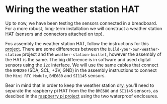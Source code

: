 # Wiring the weather station HAT

Up to now, we have been testing the sensors connected in a breadboard. For a more robust, long-term installation we will construct a weather station HAT (sensors and connectors attached on top).

Fos assembly the weather station HAT, follow the instructions for this [project](https://projects.raspberrypi.org/en/projects/build-your-own-weather-station/11). 
There are some differences between the `build-your-own-weather-station` project and the `weather-station-buillet`, however the assembly of the HAT is the same. The big difference is in software and used digital sensors using the `i2c` interface. We will use the same cables that connect the `BME280` (SDA, SCL, +3V, GND) in the assembly instructions to connect the `Mini RTC Module`, `BME680` and `SI1145` sensors.

Bear in mind that in order to keep the weather station dry, you'll need to separate the raspberry pi HAT from the the `BME680` and `SI1145` sensors, as descibed in the [raspberry pi project](https://projects.raspberrypi.org/en/projects/build-your-own-weather-station/12) using the two waterproof enclosures.



